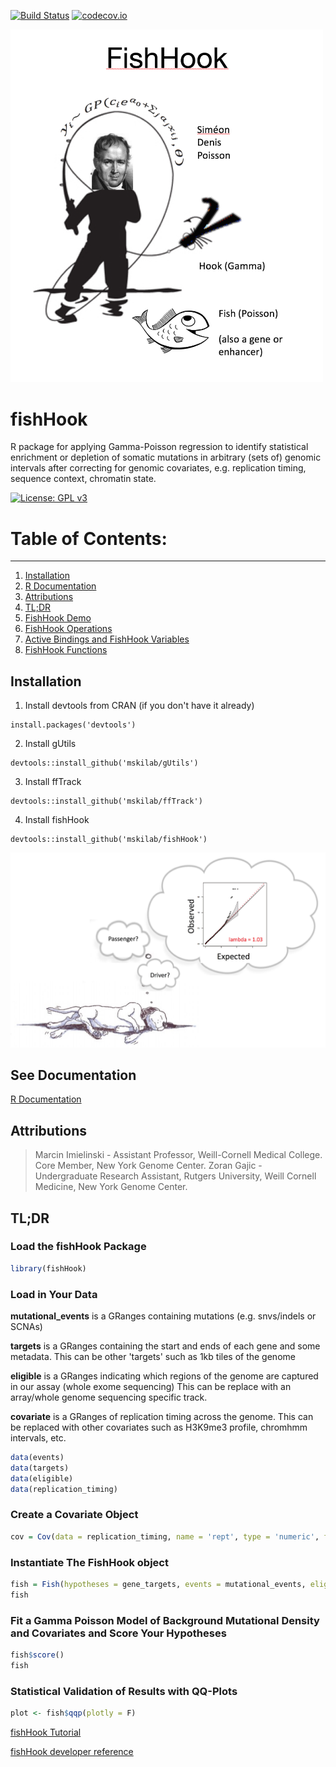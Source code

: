 [![Build Status](https://travis-ci.org/mskilab/fishHook.svg?branch=master)](https://travis-ci.org/mskilab/fishHook)
[![codecov.io](https://img.shields.io/codecov/c/github/mskilab/fishHook.svg)](https://codecov.io/github/mskilab/fishHook?branch=master)


<img src="images/fishhook.png" width = "500">

fishHook
======

R package for applying Gamma-Poisson regression to identify statistical
enrichment or depletion of somatic mutations in arbitrary (sets of) genomic
intervals after correcting for genomic  covariates, e.g. replication timing,
sequence context, chromatin state.

[![License: GPL v3](https://img.shields.io/badge/License-GPL%20v3-blue.svg)](http://www.gnu.org/licenses/gpl-3.0)

# Table of Contents:
-----------
1. [Installation](#installation)
2. [R Documentation](#rdocs)
3. [Attributions](#attributions)
4. [TL;DR](#tldr)
5. [FishHook Demo](#demo)
6. [FishHook Operations](#fishhook_ops)
7. [Active Bindings and FishHook Variables](#active_bindings)
7. [FishHook Functions](#functions)

<div id="installation"/>

Installation 
-----------

1. Install devtools from CRAN (if you don't have it already)

  ```
  install.packages('devtools')
  ```

2. Install gUtils 

  ```
  devtools::install_github('mskilab/gUtils')
  ````


3. Install ffTrack

  ```
  devtools::install_github('mskilab/ffTrack')
  ````

4. Install fishHook

  ```
  devtools::install_github('mskilab/fishHook')
  ````


<p align="center">
<img src="images/qqdreams.jpg" width = "700">
</p>

<div id="rdocs"/>

See Documentation 
------------
[R Documentation](https://raw.githubusercontent.com/mskilab/fishHook/master/fishHook.pdf)



<div id="attributions"/>

Attributions
------------
> Marcin Imielinski - Assistant Professor, Weill-Cornell Medical College. Core Member, New York Genome Center.
> Zoran Gajic - Undergraduate Research Assistant, Rutgers University, Weill Cornell Medicine, New York Genome Center.


<div id="tldr"/>


TL;DR
-----------


### Load the fishHook Package


```R
library(fishHook)
```

###  Load in Your Data
**mutational_events** is a GRanges containing mutations (e.g. snvs/indels or SCNAs)

**targets** is a GRanges containing the start and ends of each gene and some metadata.
This can be other 'targets' such as 1kb tiles of the genome

**eligible** is a GRanges indicating which regions of the genome are captured in our assay (whole exome sequencing)
This can be replace with an array/whole genome sequencing specific track.

**covariate** is a GRanges of replication timing across the genome. This can be replaced with other covariates
such as H3K9me3 profile, chromhmm intervals, etc.


```R
data(events)
data(targets)
data(eligible)
data(replication_timing)
```

### Create a Covariate Object


```R
cov = Cov(data = replication_timing, name = 'rept', type = 'numeric', field = 'score')
```

### Instantiate The FishHook object



```R
fish = Fish(hypotheses = gene_targets, events = mutational_events, eligible = eligible, covariates = cov)
fish
```


### Fit a Gamma Poisson Model of Background Mutational Density and Covariates and Score Your Hypotheses


```R
fish$score()
fish
```

### Statistical Validation of Results with QQ-Plots


```R
plot <- fish$qqp(plotly = F)
```

<div id="demo"/>


[fishHook Tutorial](http://htmlpreview.github.io/?http://github.com/mskilab/fishHook/blob/master/docs/tutorial.html)

[fishHook developer reference](http://htmlpreview.github.io/?http://github.com/mskilab/fishHook/blob/master/docs/reference.md)


